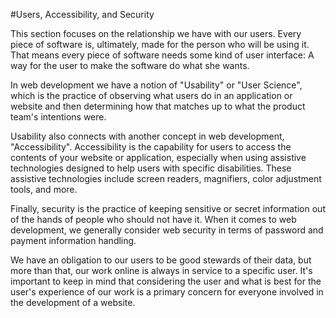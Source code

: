 #Users, Accessibility, and Security

This section focuses on the relationship we have with our users. Every piece of software is, ultimately, made for the person who will be using it. That means every piece of software needs some kind of user interface: A way for the user to make the software do what she wants. 

In web development we have a notion of "Usability" or "User Science", which is the practice of observing what users do in an application or website and then determining how that matches up to what the product team's intentions were. 

Usability also connects with another concept in web development, "Accessibility". Accessibility is the capability for users to access the contents of your website or application, especially when using assistive technologies designed to help users with specific disabilities. These assistive technologies include screen readers, magnifiers, color adjustment tools, and more. 

Finally, security is the practice of keeping sensitive or secret information out of the hands of people who should not have it. When it comes to web development, we generally consider web security in terms of password and payment information handling.

We have an obligation to our users to be good stewards of their data, but more than that, our work online is always in service to a specific user. It's important to keep in mind that considering the user and what is best for the user's experience of our work is a primary concern for everyone involved in the development of a website.